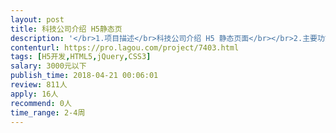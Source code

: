```yaml
---                
layout: post       
title: 科技公司介绍 H5静态页           
description: '</br>1.项目描述</br>科技公司介绍 H5 静态页面</br></br>2.主要功能点</br>文字，图片，页面之间切换</br>手机端，桌面端响应式</br></br>3.人员要求</br>精通html5, css, 任意一种JS</br>有审美，可以将设计图合理实现。</br></br>4.交付</br>1.将设计图功能实现</br>2.放置到服务器上，链接可访问</br>'     
contenturl: https://pro.lagou.com/project/7403.html      
tags: [H5开发,HTML5,jQuery,CSS3]            
salary: 3000元以下          
publish_time: 2018-04-21 00:06:01         
review: 811人                   
apply: 16人                   
recommend: 0人                   
time_range: 2-4周              
---                 
```

